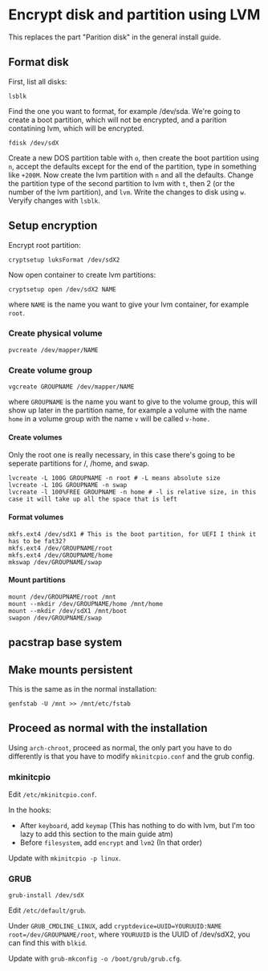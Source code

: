 # Encrypt disk and partition using LVM

This replaces the part "Parition disk" in the general install guide.

## Format disk

First, list all disks:

```
lsblk
```

Find the one you want to format, for example /dev/sda. We're going to create a boot partition, which will not be encrypted, and a parition contatining lvm, which will be encrypted.

```
fdisk /dev/sdX
```

Create a new DOS partition table with `o`, then create the boot partition using `n`, accept the defaults except for the end of the partition, type in something like `+200M`. Now create the lvm partition with `n` and all the defaults. Change the partition type of the second partition to lvm with `t`, then 2 (or the number of the lvm partition), and `lvm`. Write the changes to disk using `w`. Veryify changes with `lsblk`.

## Setup encryption

Encrypt root partition:

```
cryptsetup luksFormat /dev/sdX2
```

Now open container to create lvm partitions:

```
cryptsetup open /dev/sdX2 NAME
```

where `NAME` is the name you want to give your lvm container, for example `root`.

### Create physical volume

```
pvcreate /dev/mapper/NAME
```

### Create volume group

```
vgcreate GROUPNAME /dev/mapper/NAME
```

where `GROUPNAME` is the name you want to give to the volume group, this will show up later in the partition name, for example a volume with the name `home` in a volume group with the name `v` will be called `v-home.`

#### Create volumes

Only the root one is really necessary, in this case there's going to be seperate partitions for /, /home, and swap.

```
lvcreate -L 100G GROUPNAME -n root # -L means absolute size
lvcreate -L 10G GROUPNAME -n swap
lvcreate -l 100%FREE GROUPNAME -n home # -l is relative size, in this case it will take up all the space that is left
```

#### Format volumes

```
mkfs.ext4 /dev/sdX1 # This is the boot partition, for UEFI I think it has to be fat32?
mkfs.ext4 /dev/GROUPNAME/root
mkfs.ext4 /dev/GROUPNAME/home
mkswap /dev/GROUPNAME/swap
```

#### Mount partitions

```
mount /dev/GROUPNAME/root /mnt
mount --mkdir /dev/GROUPNAME/home /mnt/home
mount --mkdir /dev/sdX1 /mnt/boot
swapon /dev/GROUPNAME/swap
```

## pacstrap base system

## Make mounts persistent

This is the same as in the normal installation:

```
genfstab -U /mnt >> /mnt/etc/fstab
```

## Proceed as normal with the installation

Using `arch-chroot`, proceed as normal, the only part you have to do differently is that you have to modify `mkinitcpio.conf` and the grub config.

### mkinitcpio

Edit `/etc/mkinitcpio.conf`.

In the hooks:

- After `keyboard`, add `keymap` (This has nothing to do with lvm, but I'm too lazy to add this section to the main guide atm)
- Before `filesystem`, add `encrypt` and `lvm2` (In that order)

Update with `mkinitcpio -p linux`.

### GRUB

`grub-install /dev/sdX`

Edit `/etc/default/grub`.

Under `GRUB_CMDLINE_LINUX`, add `cryptdevice=UUID=YOURUUID:NAME root=/dev/GROUPNAME/root`, where `YOURUUID` is the UUID of /dev/sdX2, you can find this with `blkid`.

Update with `grub-mkconfig -o /boot/grub/grub.cfg`.
